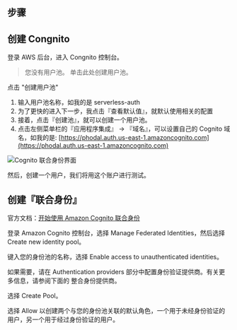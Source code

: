步骤
---



创建 Congnito
---

登录 AWS 后台，进入 Congnito 控制台。

> 您没有用户池。 单击此处创建用户池。

点击 "创建用户池"

1. 输入用户池名称，如我的是 serverless-auth
2. 为了更快的进入下一步，我点击『查看默认值』，就默认使用相关的配置
3. 接着，点击『创建池』，就可以创建一个用户池。
4. 点击左侧菜单栏的『应用程序集成』 -> 『域名』，可以设置自己的 Cognito 域名，如我的是: [https://phodal.auth.us-east-1.amazoncognito.com](https://phodal.auth.us-east-1.amazoncognito.com)

![Cognito 联合身份界面](cognito-admin.png)

然后，创建一个用户，我们将用这个账户进行测试。

创建『联合身份』
---

官方文档：[开始使用 Amazon Cognito 联合身份](http://docs.aws.amazon.com/zh_cn/cognito/latest/developerguide/getting-started-with-identity-pools.html)

登录 Amazon Cognito 控制台，选择 Manage Federated Identities，然后选择 Create new identity pool。

键入您的身份池的名称，选择 Enable access to unauthenticated identities。

如果需要，请在 Authentication providers 部分中配置身份验证提供商。有关更多信息，请参阅下面的 整合身份提供商。

选择 Create Pool。

选择 Allow 以创建两个与您的身份池关联的默认角色，一个用于未经身份验证的用户，另一个用于经过身份验证的用户。


